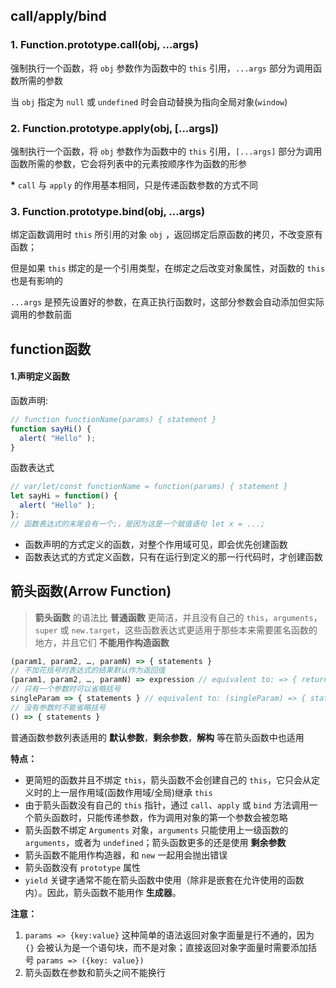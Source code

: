 ## call/apply/bind
### 1. Function.prototype.call(obj, ...args)
强制执行一个函数，将 `obj` 参数作为函数中的 `this` 引用，`...args` 部分为调用函数所需的参数

当 `obj` 指定为 `null` 或 `undefined` 时会自动替换为指向全局对象(`window`)

### 2. Function.prototype.apply(obj, [...args])
强制执行一个函数，将 `obj` 参数作为函数中的 `this` 引用，`[...args]` 部分为调用函数所需的参数，它会将列表中的元素按顺序作为函数的形参

**\*** `call` 与 `apply` 的作用基本相同，只是传递函数参数的方式不同

### 3. Function.prototype.bind(obj, ...args)
绑定函数调用时 `this` 所引用的对象 `obj` ，返回绑定后原函数的拷贝，不改变原有函数；

但是如果 `this` 绑定的是一个引用类型，在绑定之后改变对象属性，对函数的 `this` 也是有影响的

`...args` 是预先设置好的参数，在真正执行函数时，这部分参数会自动添加但实际调用的参数前面



## function函数
#### 1.声明定义函数
函数声明:
```javascript
// function functionName(params) { statement }
function sayHi() {
  alert( "Hello" );
}
```

函数表达式
```javascript
// var/let/const functionName = function(params) { statement }
let sayHi = function() {
  alert( "Hello" );
};
// 函数表达式的末尾会有一个;，是因为这是一个赋值语句 let x = ...;
```

- 函数声明的方式定义的函数，对整个作用域可见，即会优先创建函数
- 函数表达式的方式定义函数，只有在运行到定义的那一行代码时，才创建函数




## 箭头函数(Arrow Function)
> **箭头函数** 的语法比 **普通函数** 更简洁，并且没有自己的 `this`，`arguments`，`super` 或 `new.target`，这些函数表达式更适用于那些本来需要匿名函数的地方，并且它们 **不能用作构造函数**

```javascript
(param1, param2, …, paramN) => { statements }
// 不加花括号时表达式的结果默认作为返回值
(param1, param2, …, paramN) => expression // equivalent to: => { return expression; }
// 只有一个参数时可以省略括号
singleParam => { statements } // equivalent to: (singleParam) => { statements }
// 没有参数时不能省略括号
() => { statements }
```

普通函数参数列表适用的 **默认参数**，**剩余参数**，**解构** 等在箭头函数中也适用

**特点：**
- 更简短的函数并且不绑定 `this`，箭头函数不会创建自己的 `this`，它只会从定义时的上一层作用域(函数作用域/全局)继承 `this`
- 由于箭头函数没有自己的 `this` 指针，通过 `call`、`apply` 或 `bind` 方法调用一个箭头函数时，只能传递参数，作为调用对象的第一个参数会被忽略
- 箭头函数不绑定 `Arguments` 对象，`arguments` 只能使用上一级函数的 `arguments`，或者为 `undefined`；箭头函数更多的还是使用 **剩余参数**
- 箭头函数不能用作构造器，和 `new` 一起用会抛出错误
- 箭头函数没有 `prototype` 属性
-  `yield` 关键字通常不能在箭头函数中使用（除非是嵌套在允许使用的函数内）。因此，箭头函数不能用作 **生成器**。

**注意：**
1. `params => {key:value}` 这种简单的语法返回对象字面量是行不通的，因为 `{}` 会被认为是一个语句块，而不是对象；直接返回对象字面量时需要添加括号 `params => ({key: value})`
2. 箭头函数在参数和箭头之间不能换行
